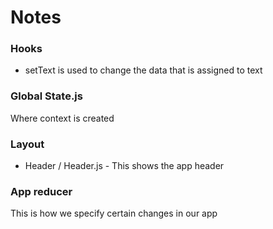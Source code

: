 # Notes

### Hooks

- setText is used to change the data that is assigned to text

### Global State.js

Where context is created 

### Layout 

- Header / Header.js - This shows the app header

### App reducer

This is how we specify certain changes in our app